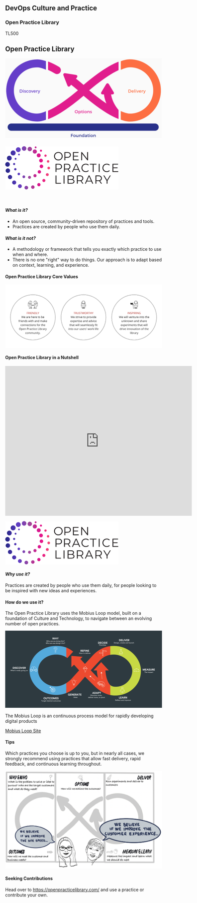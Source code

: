 <!-- .slide: data-background-image="images/RH_NewBrand_Background.png" -->
## DevOps Culture and Practice <!-- {.element: class="course-title"} -->
### Open Practice Library <!-- {.element: class="title-color"} -->
TL500 <!-- {.element: class="title-color"} -->



<!-- .slide: data-background-image="images/RH_NewBrand_Background.png" -->
<!-- .slide: data-background-size="stretch" data-background-image="images/opl-logo.png", class="white-style" -->
<div class="r-stack">
<div >
  <h2>Open Practice Library</h2>
  <img src="images/opl-complete.png">
</div>
</div>



<!-- .slide: data-background-size="contain" data-background-image="images/opl/homepage.png" -->



### ![Open Practice Library](images/opl/open-practice-library-logo.png) <!-- {.element: class="image-no-shadow" style="max-height: 90px"} -->
</br>

<div class="container">
<div class="col" data-markdown>

#### _What is it?_
* An open source, community-driven repository of practices and tools.
* Practices are created by people who use them daily.

</div>
<div class="col" data-markdown>

#### _What is it not?_
* A methodology or framework that tells you exactly which practice to use when and where.
* There is no one "right" way to do things. Our approach is to adapt based on context, learning, and experience.

</div>
</div>



#### Open Practice Library Core Values
![opl-core-values](./images/opl/core-values.png)<!-- {.element: class="image-no-shadow image-full-width" } -->



#### Open Practice Library in a Nutshell
<iframe width="600" height="480" src="https://www.youtube.com/embed/N4mBIZg8MnQ" frameborder="0" allow="accelerometer; autoplay; encrypted-media; gyroscope; picture-in-picture" allowfullscreen></iframe>



![Open Practice Library](images/opl/open-practice-library-logo.png) <!-- {.element: class="inline-image"} -->
#### _Why use it?_
Practices are created by people who use them daily, for people looking to be inspired with new ideas and experiences.



#### How do we use it?
The Open Practice Library uses the Mobius Loop model, built on a foundation of Culture and Technology, to navigate between an evolving number of open practices.<!--{.element: style="font-size: smaller; font-weight: 100;"} -->

![Open Practice Library](images/opl/mobius-loop-dark.png)

The Mobius Loop is an continuous process model for rapidly developing digital products<!--{.element: style="font-size: smaller; font-weight: 100;"} -->

[Mobius Loop Site](https://www.mobiusloop.com/)<!--{.element: style="font-size: smaller; font-weight: 100;"} -->



<!-- .slide: data-background-size="contain" data-background-image="images/opl/mobius-canvas.png" -->



#### Tips

Which practices you choose is up to you, but in nearly all cases, we strongly recommend using practices that allow fast delivery, rapid feedback, and continuous learning throughout.<!--{.element: style="font-size: smaller; font-weight: 100;"} -->

![Open Practice Library](images/opl/canvas-tips.png)<!-- {.element: class="image-no-shadow" } -->



#### Seeking Contributions
Head over to https://openpracticelibrary.com/ and use a practice or contribute your own.
